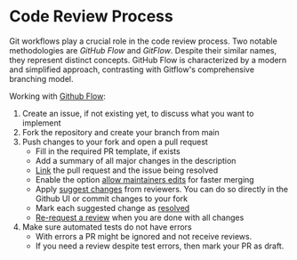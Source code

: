 # Code Review Process

Git workflows play a crucial role in the code review process. Two notable methodologies are *GitHub Flow* and *GitFlow*. Despite their similar names, they represent distinct concepts. GitHub Flow is characterized by a modern and simplified approach, contrasting with Gitflow's comprehensive branching model.

Working with [Github Flow](https://docs.github.com/en/get-started/quickstart/github-flow):

1. Create an issue, if not existing yet, to discuss what you want to implement
2. Fork the repository and create your branch from main
3. Push changes to your fork and open a pull request
    * Fill in the required PR template, if exists
    * Add a summary of all major changes in the description
    * [Link](https://docs.github.com/en/issues/tracking-your-work-with-issues/linking-a-pull-request-to-an-issue)  the pull request and the issue being resolved
    * Enable the option [allow maintainers edits](https://docs.github.com/en/pull-requests/collaborating-with-pull-requests/working-with-forks/allowing-changes-to-a-pull-request-branch-created-from-a-fork) for faster merging
    * Apply [suggest changes](https://docs.github.com/en/pull-requests/collaborating-with-pull-requests/reviewing-changes-in-pull-requests/incorporating-feedback-in-your-pull-request) from reviewers. You can do so directly in the Github UI or commit changes to your fork
    * Mark each suggested change as [resolved](https://docs.github.com/en/pull-requests/collaborating-with-pull-requests/reviewing-changes-in-pull-requests/commenting-on-a-pull-request#resolving-conversations)
    * [Re-request a review](https://docs.github.com/en/pull-requests/collaborating-with-pull-requests/reviewing-changes-in-pull-requests/incorporating-feedback-in-your-pull-request#re-requesting-a-review) when you are done with all changes
4. Make sure automated tests do not have errors
    * With errors a PR might be ignored and not receive reviews.
    * If you need a review despite test errors, then mark your PR as draft.
